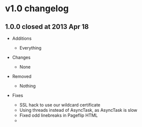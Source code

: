 # v1.0 changelog

## 1.0.0 closed at 2013 Apr 18

- Additions
  - Everything

- Changes
  - None

- Removed
  - Nothing

- Fixes
  - SSL hack to use our wildcard certificate
  - Using threads instead of AsyncTask, as AsyncTask is slow
  - Fixed odd linebreaks in Pageflip HTML
  - 

